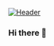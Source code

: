 [![Header](https://raw.githubusercontent.com/Annanya481/<OWNER>/<OWNER>/readme_header.jpg "Header")](https://annanya481.github.io/link.Tree/)

### Hi there 👋

<!--
**Annanya481/Annanya481** is a ✨ _special_ ✨ repository because its `README.md` (this file) appears on your GitHub profile.

Here are some ideas to get you started:

- 🔭 I’m currently working on ...
- 🌱 I’m currently learning ...
- 👯 I’m looking to collaborate on ...
- 🤔 I’m looking for help with ...
- 💬 Ask me about ...
- 📫 How to reach me: ...
- 😄 Pronouns: ...
- ⚡ Fun fact: ...
-->
